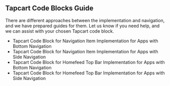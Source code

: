 ## Tapcart Code Blocks Guide

There are different approaches between the implementation and navigation, and we have prepared guides for them. Let us know if you need help, and we can assist with your chosen Tapcart code block.

- Tapcart Code Block for Navigation Item Implementation for Apps with Bottom Navigation
- Tapcart Code Block for Navigation Item Implementation for Apps with Side Navigation
- Tapcart Code Block for Homefeed Top Bar Implementation for Apps with Bottom Navigation
- Tapcart Code Block for Homefeed Top Bar Implementation for Apps with Side Navigation